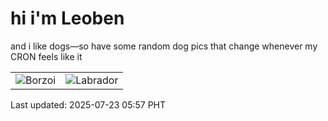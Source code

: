 # hi i'm Leoben

and i like dogs—so have some random dog pics that change whenever my CRON feels like it

|  |  |
|--------|----------|
| ![Borzoi](https://random-dog-vercel.vercel.app/api/random-borzoi?v=1753221460) | ![Labrador](https://random-dog-vercel.vercel.app/api/random-labrador?v=1753221460) |

Last updated: 2025-07-23 05:57 PHT

